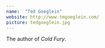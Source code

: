 ```yaml
---
name:  "Ted Goeglein"
website: http://www.tmgoeglein.com/
picture: tedgoeglein.jpg
---
```

The author of *Cold Fury*.